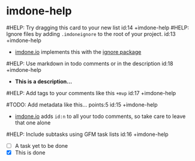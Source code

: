 imdone-help
====
#HELP: Try dragging this card to your new list id:14 +imdone-help
#HELP: Ignore files by adding `.imdoneignore` to the root of your project. id:13 +imdone-help
- [imdone.io](https://imdone.io) implements this with the [ignore package](https://www.npmjs.com/package/ignore)

#HELP: Use markdown in todo comments or in the description id:18 +imdone-help
- **This is a description...**

#HELP: Add tags to your comments like this `+mvp` id:17 +imdone-help

#TODO: Add metadata like this... points:5 id:15 +imdone-help
- [imdone.io](https://imdone.io) adds `id:n` to all your todo comments, so take care to leave that one alone

#HELP: Include subtasks using GFM task lists id:16 +imdone-help
- [ ] A task yet to be done
- [x] This is done
